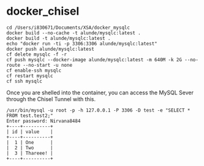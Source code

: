 # docker_chisel

```
cd /Users/i830671/Documents/XSA/docker_mysqlc
docker build --no-cache -t alunde/mysqlc:latest .
docker build -t alunde/mysqlc:latest .
echo "docker run -ti -p 3306:3306 alunde/mysqlc:latest"
docker push alunde/mysqlc:latest
cf delete mysqlc -f -r
cf push mysqlc --docker-image alunde/mysqlc:latest -m 640M -k 2G --no-route --no-start -u none
cf enable-ssh mysqlc
cf restart mysqlc
cf ssh mysqlc
```
Once you are shelled into the container, you can access the MySQL Sever through the Chisel Tunnel with this.
```
/usr/bin/mysql -u root -p -h 127.0.0.1 -P 3306 -D test -e "SELECT * FROM test.test2;"
Enter password: Nirvana8484
+----+----------+
| id | value    |
+----+----------+
|  1 | One      |
|  2 | Two      |
|  3 | Thareee! |
+----+----------+
```

